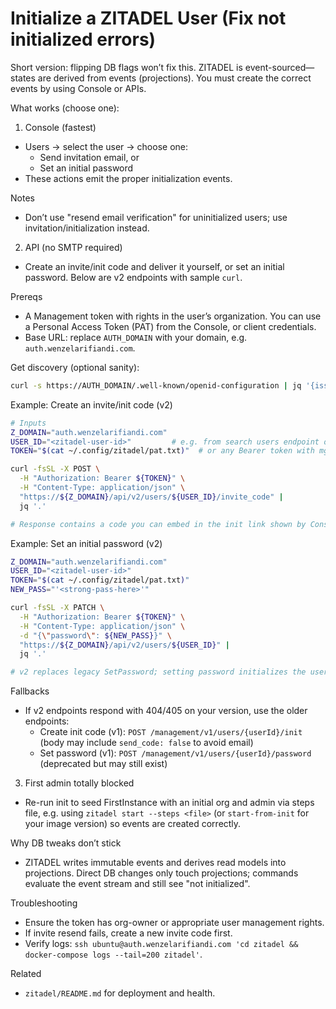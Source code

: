 # Initialize a ZITADEL User (Fix not initialized errors)

Short version: flipping DB flags won’t fix this. ZITADEL is event-sourced—states are derived from events (projections). You must create the correct events by using Console or APIs.

What works (choose one):

1. Console (fastest)

- Users → select the user → choose one:
  - Send invitation email, or
  - Set an initial password
- These actions emit the proper initialization events.

Notes

- Don’t use "resend email verification" for uninitialized users; use invitation/initialization instead.

2. API (no SMTP required)

- Create an invite/init code and deliver it yourself, or set an initial password. Below are v2 endpoints with sample `curl`.

Prereqs

- A Management token with rights in the user’s organization. You can use a Personal Access Token (PAT) from the Console, or client credentials.
- Base URL: replace `AUTH_DOMAIN` with your domain, e.g. `auth.wenzelarifiandi.com`.

Get discovery (optional sanity):

```bash
curl -s https://AUTH_DOMAIN/.well-known/openid-configuration | jq '{issuer, token_endpoint}'
```

Example: Create an invite/init code (v2)

```bash
# Inputs
Z_DOMAIN="auth.wenzelarifiandi.com"
USER_ID="<zitadel-user-id>"         # e.g. from search users endpoint or Console URL
TOKEN="$(cat ~/.config/zitadel/pat.txt)"  # or any Bearer token with mgmt rights

curl -fsSL -X POST \
  -H "Authorization: Bearer ${TOKEN}" \
  -H "Content-Type: application/json" \
  "https://${Z_DOMAIN}/api/v2/users/${USER_ID}/invite_code" |
  jq '.'

# Response contains a code you can embed in the init link shown by Console, or share directly.
```

Example: Set an initial password (v2)

```bash
Z_DOMAIN="auth.wenzelarifiandi.com"
USER_ID="<zitadel-user-id>"
TOKEN="$(cat ~/.config/zitadel/pat.txt)"
NEW_PASS="'<strong-pass-here>'"

curl -fsSL -X PATCH \
  -H "Authorization: Bearer ${TOKEN}" \
  -H "Content-Type: application/json" \
  -d "{\"password\": ${NEW_PASS}}" \
  "https://${Z_DOMAIN}/api/v2/users/${USER_ID}" |
  jq '.'

# v2 replaces legacy SetPassword; setting password initializes the user.
```

Fallbacks

- If v2 endpoints respond with 404/405 on your version, use the older endpoints:
  - Create init code (v1): `POST /management/v1/users/{userId}/init` (body may include `send_code: false` to avoid email)
  - Set password (v1): `POST /management/v1/users/{userId}/password` (deprecated but may still exist)

3. First admin totally blocked

- Re-run init to seed FirstInstance with an initial org and admin via steps file, e.g. using `zitadel start --steps <file>` (or `start-from-init` for your image version) so events are created correctly.

Why DB tweaks don’t stick

- ZITADEL writes immutable events and derives read models into projections. Direct DB changes only touch projections; commands evaluate the event stream and still see "not initialized".

Troubleshooting

- Ensure the token has org-owner or appropriate user management rights.
- If invite resend fails, create a new invite code first.
- Verify logs: `ssh ubuntu@auth.wenzelarifiandi.com 'cd zitadel && docker-compose logs --tail=200 zitadel'`.

Related

- `zitadel/README.md` for deployment and health.
